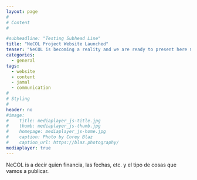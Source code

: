 ```yaml
---
layout: page
#
# Content
#

#subheadline: "Testing Subhead Line"
title: "NeCOL Project Website Launched"
teaser: "NeCOL is becoming a reality and we are ready to present here most of the outcomes of this project."
categories:
  - general
tags:
  - website
  - content
  - jamal
  - communication
#
# Styling
#
header: no
#image: 
#    title: mediaplayer_js-title.jpg
#    thumb: mediaplayer_js-thumb.jpg
#    homepage: mediaplayer_js-home.jpg
#    caption: Photo by Corey Blaz
#    caption_url: https://blaz.photography/
mediaplayer: true
---
```

NeCOL is a decir quien financia, las fechas, etc. y el tipo de cosas que vamos a publicar.
